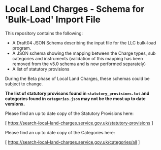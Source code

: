 # Local Land Charges - Schema for 'Bulk-Load' Import File

This repository contains the following:
* A Draft04 JSON Schema describing the input file for the LLC bulk-load program.
* A JSON schema showing the mapping between the Charge types, sub categories and instruments (validation of this mapping has been removed from the v5.0 schema and is now performed separately)
* A list of statutory provisions

During the Beta phase of Local Land Charges, these schemas could be subject to change.

**The list of statutory provisons found in ```statutory_provisions.txt``` and categories found in ```categories.json``` may not be the most up to date versions.**

Please find an up to date copy of the Statutory Provisions here:

[ https://search-local-land-charges.service.gov.uk/statutory-provisions ]

Please find an up to date copy of the Categories here:

[ https://search-local-land-charges.service.gov.uk/categories/all ]
